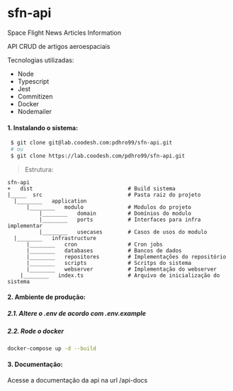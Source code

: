 # sfn-api

Space Flight News Articles Information

API CRUD de artigos aeroespaciais

Tecnologias utilizadas:
- Node
- Typescript
- Jest
- Commitizen
- Docker
- Nodemailer

#### 1. Instalando o sistema:

```bash
 $ git clone git@lab.coodesh.com:pdhro99/sfn-api.git
 # ou
 $ git clone https://lab.coodesh.com/pdhro99/sfn-api.git
```

> Estrutura:

```
sfn-api
+   dist                              # Build sistema
|_____  src                           # Pasta raiz do projeto
  |________   application             
      |________   modulo              # Modulos do projeto
          |________   domain          # Domínios do modulo
          |________   ports           # Interfaces para infra implementar
          |________   usecases        # Casos de usos do modulo
  |________   infrastructure
      |________   cron                # Cron jobs
      |________   databases           # Bancos de dados
      |________   repositores         # Implementações do repositório
      |________   scripts             # Scritps do sistema
      |________   webserver           # Implementação do webserver
    |________   index.ts              # Arquivo de inicialização do sistema
```
  
#### 2. Ambiente de produção:  

##### 2.1. Altere o .env de acordo com .env.example  

##### 2.2. Rode o docker  

```bash
docker-compose up -d --build
```

#### 3. Documentação:

Acesse a documentação da api na url /api-docs

